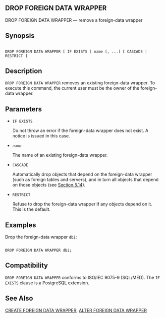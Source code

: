 ## DROP FOREIGN DATA WRAPPER

DROP FOREIGN DATA WRAPPER — remove a foreign-data wrapper

## Synopsis

```

DROP FOREIGN DATA WRAPPER [ IF EXISTS ] name [, ...] [ CASCADE | RESTRICT ]
```

## Description

`DROP FOREIGN DATA WRAPPER` removes an existing foreign-data wrapper. To execute this command, the current user must be the owner of the foreign-data wrapper.

## Parameters

* `IF EXISTS`

    Do not throw an error if the foreign-data wrapper does not exist. A notice is issued in this case.

* *`name`*

    The name of an existing foreign-data wrapper.

* `CASCADE`

    Automatically drop objects that depend on the foreign-data wrapper (such as foreign tables and servers), and in turn all objects that depend on those objects (see [Section 5.14](ddl-depend.html "5.14. Dependency Tracking")).

* `RESTRICT`

    Refuse to drop the foreign-data wrapper if any objects depend on it. This is the default.

## Examples

Drop the foreign-data wrapper `dbi`:

```

DROP FOREIGN DATA WRAPPER dbi;
```

## Compatibility

`DROP FOREIGN DATA WRAPPER` conforms to ISO/IEC 9075-9 (SQL/MED). The `IF EXISTS` clause is a PostgreSQL extension.

## See Also

[CREATE FOREIGN DATA WRAPPER](sql-createforeigndatawrapper.html "CREATE FOREIGN DATA WRAPPER"), [ALTER FOREIGN DATA WRAPPER](sql-alterforeigndatawrapper.html "ALTER FOREIGN DATA WRAPPER")